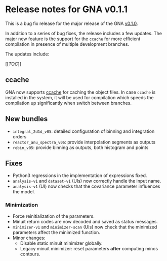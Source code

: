 # Release notes for GNA v0.1.1

This is a bug fix release for the major release of the GNA [v0.1.0](doc/release-notes/release-notes-v0-1-0.md).

In addition to a series of bug fixes, the release includes a few updates. 
The major new feature is the support for the `ccache` for more efficient compilation
in presence of multiple development branches.

The updates include:

[[_TOC_]]

## ccache

GNA now supports [ccache](https://ccache.dev) for caching the object files.
In case `ccache` is installed in the system, it will be used for compilation
which speeds the compilation up significantly when switch between branches.

## New bundles

- `integral_2d1d_v05`: detailed configuration of binning and integration orders
- `reactor_anu_spectra_v06`: provide interpolation segments as outputs
- `rebin_v05`: provide binning as outputs, both histogram and points

## Fixes

- Python3 regressions in the implementation of expressions fixed.
- `analysis-v1` and `dataset-v1` (UIs) now correctly handle the input name.
- `analysis-v1` (UI) now checks that the covariance parameter influences the model.

### Minimization

- Force reinitialization of the parameters.
- Minuit return codes are now decoded and saved as status messages.
- `minimizer-v1` and `minimizer-scan` (UIs) now check that the minimized parameters affect the minimized function.
- Minor changes:
    * Disable static minuit minimizer globally.
    * Legacy minuit minimizer: reset parameters **after** computing minos contours.
